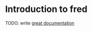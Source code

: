 # Introduction to fred

TODO: write [great documentation](http://jacobian.org/writing/what-to-write/)
